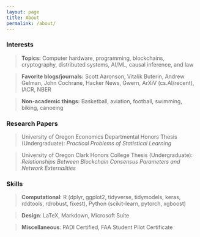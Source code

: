 ```yaml
---
layout: page
title: About
permalink: /about/
---
```

### Interests
> **Topics:** Computer hardware, programming, blockchains, cryptography, distributed systems, AI/ML, causal inference, and law

> **Favorite blogs/journals:** Scott Aaronson, Vitalik Buterin, Andrew Gelman, John Cochrane, Hacker News, Gwern, ArXiV (cs.AI/recent), IACR, NBER


> **Non-academic things:** Basketball, aviation, football, swimming, biking, canoeing

### Research Papers
> University of Oregon Economics Departmental Honors Thesis (Undergraduate): *Practical Problems of Statistical Learning*

> University of Oregon Clark Honors College Thesis (Undergraduate): *Relationships Between Blockchain Consensus Parameters and Network Externalities*

### Skills
> **Computational**: R (dplyr, ggplot2, tidyverse, tidymodels, keras, rddtools, rdrobust, fixest), Python (scikit-learn, pytorch, xgboost)

> **Design**: LaTeX, Markdown, Microsoft Suite

> **Miscellaneous**: PADI Certified, FAA Student Pilot Certificate

